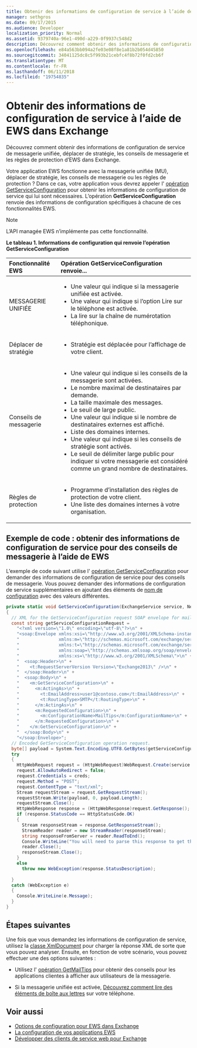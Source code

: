 ```yaml
---
title: Obtenir des informations de configuration de service à l’aide de EWS dans Exchange
manager: sethgros
ms.date: 09/17/2015
ms.audience: Developer
localization_priority: Normal
ms.assetid: 9379740a-96e1-490d-a229-0f9937c548d2
description: Découvrez comment obtenir des informations de configuration de service de messagerie unifiée, déplacer de stratégie, les conseils de messagerie et les règles de protection d’EWS dans Exchange.
ms.openlocfilehash: e84a563bb094a2fe03e08f8e1a81b2b054d45850
ms.sourcegitcommit: 34041125dc8c5f993b21cebfc4f8b72f0fd2cb6f
ms.translationtype: MT
ms.contentlocale: fr-FR
ms.lasthandoff: 06/11/2018
ms.locfileid: "19754835"
---
```

# <a name="get-service-configuration-information-by-using-ews-in-exchange"></a>Obtenir des informations de configuration de service à l’aide de EWS dans Exchange

Découvrez comment obtenir des informations de configuration de service de messagerie unifiée, déplacer de stratégie, les conseils de messagerie et les règles de protection d’EWS dans Exchange.
  
Votre application EWS fonctionne avec la messagerie unifiée (MU), déplacer de stratégie, les conseils de messagerie ou les règles de protection ? Dans ce cas, votre application vous devrez appeler l' [opération GetServiceConfiguration](http://msdn.microsoft.com/library/070cbfe5-325a-4955-8e4a-8230ea0459a7%28Office.15%29.aspx) pour obtenir les informations de configuration de service qui lui sont nécessaires. L’opération **GetServiceConfiguration** renvoie des informations de configuration spécifiques à chacune de ces fonctionnalités EWS. 
  
> [!NOTE]
> L’API managée EWS n’implémente pas cette fonctionnalité. 
  
**Le tableau 1. Informations de configuration qui renvoie l’opération GetServiceConfiguration**

|Fonctionnalité EWS|Opération GetServiceConfiguration renvoie...|
|:-----|:-----|
|MESSAGERIE UNIFIÉE  <br/> | <ul><li>Une valeur qui indique si la messagerie unifiée est activée.</li><li>Une valeur qui indique si l’option Lire sur le téléphone est activée.</li><li>La lire sur la chaîne de numérotation téléphonique.</li></ul> |
|Déplacer de stratégie  <br/> | <ul><li>Stratégie est déplacée pour l’affichage de votre client.</li></ul> |
|Conseils de messagerie  <br/> | <ul><li>Une valeur qui indique si les conseils de la messagerie sont activées.</li><li>Le nombre maximal de destinataires par demande.</li><li>La taille maximale des messages.</li><li>Le seuil de large public.</li><li>Une valeur qui indique si le nombre de destinataires externes est affiché.</li><li>Liste des domaines internes.</li><li>Une valeur qui indique si les conseils de stratégie sont activés.</li><li>Le seuil de délimiter large public pour indiquer si votre messagerie est considéré comme un grand nombre de destinataires.  </li></ul>|
|Règles de protection  <br/> | <ul><li>Programme d’installation des règles de protection de votre client.</li><li>Une liste des domaines internes à votre organisation.  </li></ul> |
   
## <a name="code-example-get-service-configuration-information-for-mail-tips-by-using-ews"></a>Exemple de code : obtenir des informations de configuration de service pour des conseils de messagerie à l’aide de EWS

L’exemple de code suivant utilise l' [opération GetServiceConfiguration](http://msdn.microsoft.com/library/070cbfe5-325a-4955-8e4a-8230ea0459a7%28Office.15%29.aspx) pour demander des informations de configuration de service pour des conseils de messagerie. Vous pouvez demander des informations de configuration de service supplémentaires en ajoutant des éléments de [nom de configuration](http://msdn.microsoft.com/library/3b524a2f-9c6b-4550-9f3d-f78d176b0f7b%28Office.15%29.aspx) avec des valeurs différentes. 
  
```cs
private static void GetServiceConfiguration(ExchangeService service, NetworkCredential creds)
{ 
  // XML for the GetServiceConfiguration request SOAP envelope for mail tips configuration information.
  const string getServiceConfigurationRequest = 
    "<?xml version=\"1.0\" encoding=\"utf-8\"?>\n" +
    "<soap:Envelope xmlns:xsi=\"http://www.w3.org/2001/XMLSchema-instance\"\n" +
    "               xmlns:m=\"http://schemas.microsoft.com/exchange/services/2006/messages\"\n" +
    "               xmlns:t=\"http://schemas.microsoft.com/exchange/services/2006/types\" \n" +
    "               xmlns:soap=\"http://schemas.xmlsoap.org/soap/envelope/\"\n" +
    "               xmlns:xs=\"http://www.w3.org/2001/XMLSchema\">\n" +
    "  <soap:Header>\n" +
    "    <t:RequestServerVersion Version=\"Exchange2013\" />\n" +
    "  </soap:Header>\n" +
    "  <soap:Body>\n" +
    "    <m:GetServiceConfiguration>\n" +
    "      <m:ActingAs>\n" +
    "        <t:EmailAddress>user1@contoso.com</t:EmailAddress>\n" +
    "        <t:RoutingType>SMTP</t:RoutingType>\n" +
    "      </m:ActingAs>\n" +
    "      <m:RequestedConfiguration>\n" +
    "        <m:ConfigurationName>MailTips</m:ConfigurationName>\n" +
    "      </m:RequestedConfiguration>\n" +
    "    </m:GetServiceConfiguration>\n" +
    "  </soap:Body>\n" +
    "</soap:Envelope>";
  // Encoded GetServiceConfiguration operation request.
  byte[] payload = System.Text.Encoding.UTF8.GetBytes(getServiceConfigurationRequest);
  try
  {
    HttpWebRequest request = (HttpWebRequest)WebRequest.Create(service.Url);
    request.AllowAutoRedirect = false;
    request.Credentials = creds;
    request.Method = "POST";
    request.ContentType = "text/xml";
    Stream requestStream = request.GetRequestStream();
    requestStream.Write(payload, 0, payload.Length);
    requestStream.Close();
    HttpWebResponse response = (HttpWebResponse)request.GetResponse();
    if (response.StatusCode == HttpStatusCode.OK)
    {
      Stream responseStream = response.GetResponseStream();
      StreamReader reader = new StreamReader(responseStream);
      string responseFromServer = reader.ReadToEnd();
      Console.WriteLine("You will need to parse this response to get the configuration information:\n\n" + responseFromServer);
      reader.Close();
      responseStream.Close();
    }
    else
      throw new WebException(response.StatusDescription);
          
  }
  catch (WebException e)
  {
    Console.WriteLine(e.Message);
  }
}

```

## <a name="next-steps"></a>Étapes suivantes

Une fois que vous demandez les informations de configuration de service, utilisez la [classe XmlDocument](http://msdn.microsoft.com/en-us/library/system.xml.xmldocument.aspx) pour charger la réponse XML de sorte que vous pouvez analyser. Ensuite, en fonction de votre scénario, vous pouvez effectuer une des options suivantes : 
  
- Utilisez l' [opération GetMailTips](http://msdn.microsoft.com/library/025483ec-a9f3-4735-8a95-d26e30ea7974%28Office.15%29.aspx) pour obtenir des conseils pour les applications clientes à afficher aux utilisateurs de la messagerie. 
    
- Si la messagerie unifiée est activée, [Découvrez comment lire des éléments de boîte aux lettres](http://blogs.msdn.com/b/exchangedev/archive/2009/11/05/play-exchange-2010-mailbox-items-on-your-phone-by-using-the-ews-managed-api.aspx) sur votre téléphone. 
    
## <a name="see-also"></a>Voir aussi

- [Options de configuration pour EWS dans Exchange](configuration-options-for-ews-in-exchange.md)    
- [La configuration de vos applications EWS](setting-up-your-ews-application.md)    
- [Développer des clients de service web pour Exchange](develop-web-service-clients-for-exchange.md)
    

